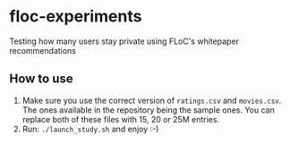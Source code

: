 # floc-experiments

Testing how many users stay private using FLoC's whitepaper recommendations

## How to use

1. Make sure you use the correct version of `ratings.csv` and `movies.csv`. The
ones available in the repository being the sample ones. You can replace both of
these files with 15, 20 or 25M entries.
2. Run: `./launch_study.sh` and enjoy :-)
